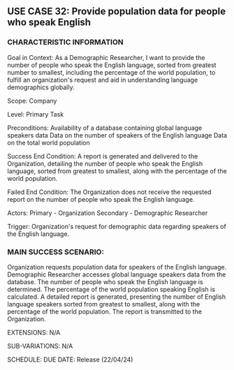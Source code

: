## USE CASE 32: Provide population data for people who speak English

### CHARACTERISTIC INFORMATION

Goal in Context:
As a Demographic Researcher, I want to provide the number of people who speak the English language, sorted from greatest number to smallest, including the percentage of the world population, to fulfill an organization's request and aid in understanding language demographics globally.

Scope:
Company

Level:
Primary Task

Preconditions:
Availability of a database containing global language speakers data
Data on the number of speakers of the English language
Data on the total world population

Success End Condition:
A report is generated and delivered to the Organization, detailing the number of people who speak the English language, sorted from greatest to smallest, along with the percentage of the world population.

Failed End Condition:
The Organization does not receive the requested report on the number of people who speak the English language.

Actors:
Primary - Organization
Secondary - Demographic Researcher

Trigger:
Organization's request for demographic data regarding speakers of the English language.

### MAIN SUCCESS SCENARIO:

Organization requests population data for speakers of the English language.
Demographic Researcher accesses global language speakers data from the database.
The number of people who speak the English language is determined.
The percentage of the world population speaking English is calculated.
A detailed report is generated, presenting the number of English language speakers sorted from greatest to smallest, along with the percentage of the world population.
The report is transmitted to the Organization.

EXTENSIONS:
N/A

SUB-VARIATIONS:
N/A

SCHEDULE:
DUE DATE: Release (22/04/24)